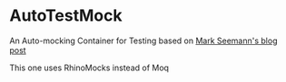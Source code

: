 AutoTestMock
============

An Auto-mocking Container for Testing based on [Mark Seemann's blog post](http://blog.ploeh.dk/2013/03/11/auto-mocking-container/)

This one uses RhinoMocks instead of Moq

